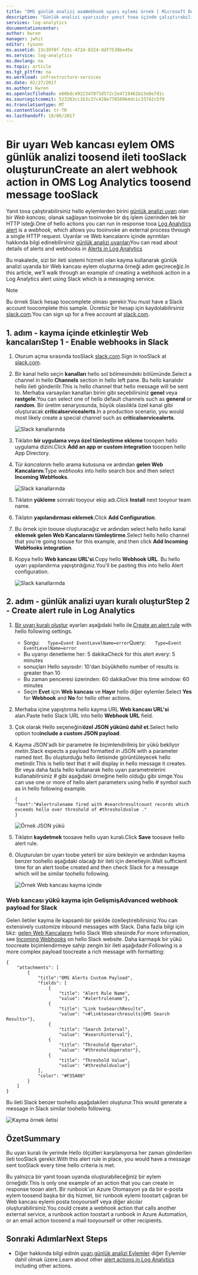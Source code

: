 ```yaml
---
title: "OMS günlük analizi aaaWebhook uyarı eylemi örnek | Microsoft Docs"
description: "Günlük analizi uyarısıdır yanıt tooa içinde çalıştırabilirsiniz hello eylemlerden birini bir * tooinvoke bir dış işlem üzerinden tek bir HTTP isteği sağlayan Web kancası *. Bu makalede bir Web kancası eylem kayma kullanarak günlük analizi uyarıda oluşturma örneği anlatılmaktadır."
services: log-analytics
documentationcenter: 
author: bwren
manager: jwhit
editor: tysonn
ms.assetid: 13c39f0f-fd3c-472d-8324-ddf7538be45e
ms.service: log-analytics
ms.devlang: na
ms.topic: article
ms.tgt_pltfrm: na
ms.workload: infrastructure-services
ms.date: 02/27/2017
ms.author: bwren
ms.openlocfilehash: e60bdc4922347073d572c2e4719461b13e8e7d1c
ms.sourcegitcommit: 523283cc1b3c37c428e77850964dc1c33742c5f0
ms.translationtype: MT
ms.contentlocale: tr-TR
ms.lasthandoff: 10/06/2017
---
```

# <a name="create-an-alert-webhook-action-in-oms-log-analytics-toosend-message-tooslack"></a><span data-ttu-id="fd875-104">Bir uyarı Web kancası eylem OMS günlük analizi toosend ileti tooSlack oluşturun</span><span class="sxs-lookup"><span data-stu-id="fd875-104">Create an alert webhook action in OMS Log Analytics toosend message tooSlack</span></span>
<span data-ttu-id="fd875-105">Yanıt tooa çalıştırabilirsiniz hello eylemlerden birini [günlük analizi uyarı](log-analytics-alerts.md) olan bir *Web kancası*, olanak sağlayan tooinvoke bir dış işlem üzerinden tek bir HTTP isteği.</span><span class="sxs-lookup"><span data-stu-id="fd875-105">One of hello actions you can run in response tooa [Log Analytics alert](log-analytics-alerts.md) is a *webhook*, which allows you tooinvoke an external process through a single HTTP request.</span></span>  <span data-ttu-id="fd875-106">Uyarılar ve Web kancalarını içinde ayrıntıları hakkında bilgi edinebilirsiniz [günlük analizi uyarıları](log-analytics-alerts.md)</span><span class="sxs-lookup"><span data-stu-id="fd875-106">You can read about details of alerts and webhooks in [Alerts in Log Analytics](log-analytics-alerts.md)</span></span>

<span data-ttu-id="fd875-107">Bu makalede, sizi bir ileti sistemi hizmeti olan kayma kullanarak günlük analizi uyarıda bir Web kancası eylem oluşturma örneği adım geçireceğiz.</span><span class="sxs-lookup"><span data-stu-id="fd875-107">In this article, we’ll walk through an example of creating a webhook action in a Log Analytics alert using Slack which is a messaging service.</span></span>

> [!NOTE]
> <span data-ttu-id="fd875-108">Bu örnek Slack hesap toocomplete olması gerekir.</span><span class="sxs-lookup"><span data-stu-id="fd875-108">You must have a Slack account toocomplete this sample.</span></span>  <span data-ttu-id="fd875-109">Ücretsiz bir hesap için kaydolabilirsiniz [slack.com](http://slack.com).</span><span class="sxs-lookup"><span data-stu-id="fd875-109">You can sign up for a free account at [slack.com](http://slack.com).</span></span>
> 
> 

## <a name="step-1---enable-webhooks-in-slack"></a><span data-ttu-id="fd875-110">1. adım - kayma içinde etkinleştir Web kancaları</span><span class="sxs-lookup"><span data-stu-id="fd875-110">Step 1 - Enable webhooks in Slack</span></span>
1. <span data-ttu-id="fd875-111">Oturum açma sırasında tooSlack [slack.com](http://slack.com).</span><span class="sxs-lookup"><span data-stu-id="fd875-111">Sign in tooSlack at [slack.com](http://slack.com).</span></span>
2. <span data-ttu-id="fd875-112">Bir kanal hello seçin **kanalları** hello sol bölmesindeki bölümünde.</span><span class="sxs-lookup"><span data-stu-id="fd875-112">Select a channel in hello **Channels** section in hello left pane.</span></span>  <span data-ttu-id="fd875-113">Bu hello kanalıdır hello ileti gönderilir.</span><span class="sxs-lookup"><span data-stu-id="fd875-113">This is hello channel that hello message will be sent to.</span></span>  <span data-ttu-id="fd875-114">Merhaba varsayılan kanalları birini gibi seçebilirsiniz **genel** veya **rastgele**.</span><span class="sxs-lookup"><span data-stu-id="fd875-114">You can select one of hello default channels such as **general** or **random**.</span></span>  <span data-ttu-id="fd875-115">Bir üretim senaryosunda, büyük olasılıkla özel kanal gibi oluşturacak **criticalservicealerts**.</span><span class="sxs-lookup"><span data-stu-id="fd875-115">In a production scenario, you would most likely create a special channel such as **criticalservicealerts**.</span></span> <br>
   
   ![Slack kanallarında](media/log-analytics-alerts-webhooks/oms-webhooks01.png)
3. <span data-ttu-id="fd875-117">Tıklatın **bir uygulama veya özel tümleştirme ekleme** tooopen hello uygulama dizini.</span><span class="sxs-lookup"><span data-stu-id="fd875-117">Click **Add an app or custom integration** tooopen hello App Directory.</span></span>
4. <span data-ttu-id="fd875-118">Tür *kancalarını* hello arama kutusuna ve ardından **gelen Web Kancalarını**.</span><span class="sxs-lookup"><span data-stu-id="fd875-118">Type *webhooks* into hello search box and then select **Incoming WebHooks**.</span></span> <br>
   
   ![Slack kanallarında](media/log-analytics-alerts-webhooks/oms-webhooks02.png)
5. <span data-ttu-id="fd875-120">Tıklatın **yükleme** sonraki tooyour ekip adı.</span><span class="sxs-lookup"><span data-stu-id="fd875-120">Click **Install** next tooyour team name.</span></span>
6. <span data-ttu-id="fd875-121">Tıklatın **yapılandırması eklemek**.</span><span class="sxs-lookup"><span data-stu-id="fd875-121">Click **Add Configuration**.</span></span>
7. <span data-ttu-id="fd875-122">Bu örnek için toouse oluşturacağız ve ardından select hello hello kanal **eklemek gelen Web Kancalarını tümleştirme**.</span><span class="sxs-lookup"><span data-stu-id="fd875-122">Select hello hello channel that you're going toouse for this example, and then click **Add Incoming WebHooks integration**.</span></span>  
8. <span data-ttu-id="fd875-123">Kopya hello **Web kancası URL'si**.</span><span class="sxs-lookup"><span data-stu-id="fd875-123">Copy hello **Webhook URL**.</span></span>  <span data-ttu-id="fd875-124">Bu hello uyarı yapılandırma yapıştırdığınız.</span><span class="sxs-lookup"><span data-stu-id="fd875-124">You'll be pasting this into hello Alert configuration.</span></span> <br>
   
    ![Slack kanallarında](media/log-analytics-alerts-webhooks/oms-webhooks05.png)

## <a name="step-2---create-alert-rule-in-log-analytics"></a><span data-ttu-id="fd875-126">2. adım - günlük analizi uyarı kuralı oluştur</span><span class="sxs-lookup"><span data-stu-id="fd875-126">Step 2 - Create alert rule in Log Analytics</span></span>
1. <span data-ttu-id="fd875-127">[Bir uyarı kuralı oluştur](log-analytics-alerts.md) ayarları aşağıdaki hello ile.</span><span class="sxs-lookup"><span data-stu-id="fd875-127">[Create an alert rule](log-analytics-alerts.md) with hello following settings.</span></span>
   * <span data-ttu-id="fd875-128">Sorgu:```    Type=Event EventLevelName=error ```</span><span class="sxs-lookup"><span data-stu-id="fd875-128">Query: ```    Type=Event EventLevelName=error ```</span></span>
   * <span data-ttu-id="fd875-129">Bu uyarıyı denetleme her: 5 dakika</span><span class="sxs-lookup"><span data-stu-id="fd875-129">Check for this alert every: 5 minutes</span></span>
   * <span data-ttu-id="fd875-130">sonuçları Hello sayısıdır: 10'dan büyük</span><span class="sxs-lookup"><span data-stu-id="fd875-130">hello number of results is: greater than 10</span></span>
   * <span data-ttu-id="fd875-131">Bu zaman penceresi üzerinden: 60 dakika</span><span class="sxs-lookup"><span data-stu-id="fd875-131">Over this time window: 60 minutes</span></span>
   * <span data-ttu-id="fd875-132">Seçin **Evet** için **Web kancası** ve **Hayır** hello diğer eylemler.</span><span class="sxs-lookup"><span data-stu-id="fd875-132">Select **Yes** for **Webhook** and **No** for hello other actions.</span></span>
2. <span data-ttu-id="fd875-133">Merhaba içine yapıştırma hello kayma URL **Web kancası URL'si** alan.</span><span class="sxs-lookup"><span data-stu-id="fd875-133">Paste hello Slack URL into hello **Webhook URL** field.</span></span>
3. <span data-ttu-id="fd875-134">Çok olarak Hello seçeneğini**özel JSON yükünü dahil et**.</span><span class="sxs-lookup"><span data-stu-id="fd875-134">Select hello option too**include a custom JSON payload**.</span></span>
4. <span data-ttu-id="fd875-135">Kayma JSON'adlı bir parametre ile biçimlendirilmiş bir yükü bekliyor *metin*.</span><span class="sxs-lookup"><span data-stu-id="fd875-135">Slack expects a payload formatted in JSON with a parameter named *text*.</span></span>  <span data-ttu-id="fd875-136">Bu oluşturduğu hello iletisinde görüntüleyecek hello metindir.</span><span class="sxs-lookup"><span data-stu-id="fd875-136">This is hello text that it will display in hello message it creates.</span></span>  <span data-ttu-id="fd875-137">Bir veya daha fazla hello kullanarak hello uyarı parametrelerini kullanabilirsiniz  *#*  gibi aşağıdaki örneğine hello olduğu gibi simge.</span><span class="sxs-lookup"><span data-stu-id="fd875-137">You can use one or more of hello alert parameters using hello *#* symbol such as in hello following example.</span></span>
   
    ```
    {
    "text":"#alertrulename fired with #searchresultcount records which exceeds hello over threshold of #thresholdvalue ."
    }
    ```
   
    ![Örnek JSON yükü](media/log-analytics-alerts-webhooks/oms-webhooks07.png)
5. <span data-ttu-id="fd875-139">Tıklatın **kaydetmek** toosave hello uyarı kuralı.</span><span class="sxs-lookup"><span data-stu-id="fd875-139">Click **Save** toosave hello alert rule.</span></span>
6. <span data-ttu-id="fd875-140">Oluşturulan bir uyarı toobe yeterli bir süre bekleyin ve ardından kayma benzer toohello aşağıdaki olacağı bir ileti için denetleyin.</span><span class="sxs-lookup"><span data-stu-id="fd875-140">Wait sufficient time for an alert toobe created and then check Slack for a message which will be similar toohello following.</span></span>
   
   ![Örnek Web kancası kayma içinde](media/log-analytics-alerts-webhooks/oms-webhooks08.png)

### <a name="advanced-webhook-payload-for-slack"></a><span data-ttu-id="fd875-142">Web kancası yükü kayma için Gelişmiş</span><span class="sxs-lookup"><span data-stu-id="fd875-142">Advanced webhook payload for Slack</span></span>
<span data-ttu-id="fd875-143">Gelen iletiler kayma ile kapsamlı bir şekilde özelleştirebilirsiniz.</span><span class="sxs-lookup"><span data-stu-id="fd875-143">You can extensively customize inbound messages with Slack.</span></span> <span data-ttu-id="fd875-144">Daha fazla bilgi için bkz: [gelen Web Kancalarını](https://api.slack.com/incoming-webhooks) hello Slack Web sitesinde.</span><span class="sxs-lookup"><span data-stu-id="fd875-144">For more information, see [Incoming Webhooks](https://api.slack.com/incoming-webhooks) on hello Slack website.</span></span> <span data-ttu-id="fd875-145">Daha karmaşık bir yükü toocreate biçimlendirmeye sahip zengin bir ileti aşağıdadır:</span><span class="sxs-lookup"><span data-stu-id="fd875-145">Following is a more complex payload toocreate a rich message with formatting:</span></span>

    {
        "attachments": [
            {
                "title":"OMS Alerts Custom Payload",
                "fields": [
                    {
                        "title": "Alert Rule Name",
                        "value": "#alertrulename"},
                    {
                        "title": "Link tooSearchResults",
                        "value": "<#linktosearchresults|OMS Search Results>"},
                    {
                        "title": "Search Interval",
                        "value": "#searchinterval"},
                    {
                        "title": "Threshold Operator",
                        "value": "#thresholdoperator"},
                    {
                        "title": "Threshold Value",
                        "value": "#thresholdvalue"}
                ],
                "color": "#F35A00"
            }
        ]
    }


<span data-ttu-id="fd875-146">Bu ileti Slack benzer toohello aşağıdakileri oluşturur.</span><span class="sxs-lookup"><span data-stu-id="fd875-146">This would generate a message in Slack similar toohello following.</span></span>

![Kayma örnek iletisi](media/log-analytics-alerts-webhooks/oms-webhooks09.png)

## <a name="summary"></a><span data-ttu-id="fd875-148">Özet</span><span class="sxs-lookup"><span data-stu-id="fd875-148">Summary</span></span>
<span data-ttu-id="fd875-149">Bu uyarı kuralı ile yerinde Hello ölçütleri karşılanıyorsa her zaman gönderilen ileti tooSlack gerekir.</span><span class="sxs-lookup"><span data-stu-id="fd875-149">With this alert rule in place, you would have a message sent tooSlack every time hello criteria is met.</span></span>  

<span data-ttu-id="fd875-150">Bu yalnızca bir yanıt tooan uyarıda oluşturabileceğiniz bir eylem örneğidir.</span><span class="sxs-lookup"><span data-stu-id="fd875-150">This is only one example of an action that you can create in response tooan alert.</span></span>  <span data-ttu-id="fd875-151">Bir runbook'un Azure Otomasyon ya da bir e-posta eylem toosend başka bir dış hizmet, bir runbook eylemi toostart çağıran bir Web kancası eylemi posta tooyourself veya diğer alıcılar oluşturabilirsiniz.</span><span class="sxs-lookup"><span data-stu-id="fd875-151">You could create a webhook action that calls another external service, a runbook action toostart a runbook in Azure Automation, or an email action toosend a mail tooyourself or other recipients.</span></span>   

## <a name="next-steps"></a><span data-ttu-id="fd875-152">Sonraki Adımlar</span><span class="sxs-lookup"><span data-stu-id="fd875-152">Next Steps</span></span>
* <span data-ttu-id="fd875-153">Diğer hakkında bilgi edinin [uyarı günlük analizi Eylemler](log-analytics-alerts-actions.md) diğer Eylemler dahil olmak üzere.</span><span class="sxs-lookup"><span data-stu-id="fd875-153">Learn about other [alert actions in Log Analytics](log-analytics-alerts-actions.md) including other actions.</span></span>


